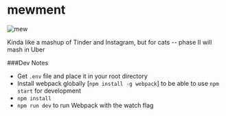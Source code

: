 # mewment

![mew](http://www.glossophilia.org/wp-content/uploads/catmew.jpg)

Kinda like a mashup of Tinder and Instagram, but for cats -- phase II will mash in Uber

###Dev Notes
- Get `.env` file and place it in your root directory
- Install webpack globally [`npm install -g webpack`] to be able to use `npm start` for development
- `npm install`
- `npm run dev` to run Webpack with the watch flag
